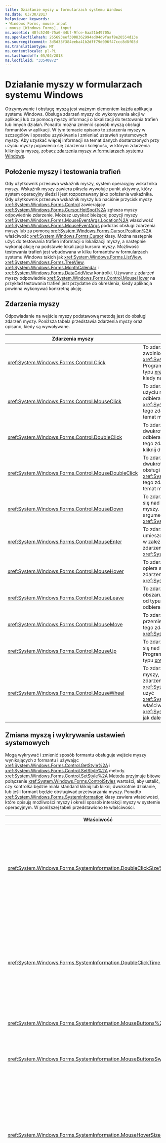 ```yaml
---
title: Działanie myszy w formularzach systemu Windows
ms.date: 03/30/2017
helpviewer_keywords:
- Windows Forms, mouse input
- mouse [Windows Forms], input
ms.assetid: 48fc5240-75a6-44bf-9fce-6aa21b49705a
ms.openlocfilehash: 265693eef3008362994ad04d9faaf8e20554d13e
ms.sourcegitcommit: 3d5d33f384eeba41b2dff79d096f47ccc8d8f03d
ms.translationtype: MT
ms.contentlocale: pl-PL
ms.lasthandoff: 05/04/2018
ms.locfileid: "33540872"
---
```

# <a name="how-mouse-input-works-in-windows-forms"></a>Działanie myszy w formularzach systemu Windows
Otrzymywanie i obsługę myszą jest ważnym elementem każda aplikacja systemu Windows. Obsługa zdarzeń myszy do wykonywania akcji w aplikacji lub za pomocą myszy informacji o lokalizacji do testowania trafień lub innych działań. Ponadto można zmienić sposób myszą obsługi formantów w aplikacji. W tym temacie opisano te zdarzenia myszy w szczegółów i sposobu uzyskiwania i zmieniać ustawień systemowych myszy. Aby uzyskać więcej informacji na temat danych dostarczonych przy użyciu myszy pojawienia się zdarzenia i kolejność, w którym zdarzenia kliknięcia myszą, zobacz [zdarzenia myszy w formularzach systemu Windows](../../../docs/framework/winforms/mouse-events-in-windows-forms.md).  
  
## <a name="mouse-location-and-hit-testing"></a>Położenie myszy i testowania trafień  
 Gdy użytkownik przesuwa wskaźnik myszy, system operacyjny wskaźnika myszy. Wskaźnik myszy zawiera piksela wywołuje punkt aktywny, który system operacyjny śledzi i jest rozpoznawany jako położenia wskaźnika. Gdy użytkownik przesuwa wskaźnik myszy lub naciśnie przycisk myszy <xref:System.Windows.Forms.Control> zawierający <xref:System.Windows.Forms.Cursor.HotSpot%2A> zgłasza myszy odpowiednie zdarzenie. Możesz uzyskać bieżącej pozycji myszy <xref:System.Windows.Forms.MouseEventArgs.Location%2A> właściwość <xref:System.Windows.Forms.MouseEventArgs> podczas obsługi zdarzenia myszy lub za pomocą <xref:System.Windows.Forms.Cursor.Position%2A> właściwość <xref:System.Windows.Forms.Cursor> klasy. Można następnie użyć do testowania trafień informacji o lokalizacji myszy, a następnie wykonaj akcję na podstawie lokalizacji kursora myszy. Możliwość testowania trafień jest wbudowana w kilku formantów w formularzach systemu Windows takich jak <xref:System.Windows.Forms.ListView>, <xref:System.Windows.Forms.TreeView>, <xref:System.Windows.Forms.MonthCalendar> i <xref:System.Windows.Forms.DataGridView> kontrolki. Używane z zdarzeń myszy odpowiednie <xref:System.Windows.Forms.Control.MouseHover> na przykład testowania trafień jest przydatne do określenia, kiedy aplikacja powinna wykonywać konkretną akcję.  
  
## <a name="mouse-events"></a>Zdarzenia myszy  
 Odpowiadanie na wejście myszy podstawową metodą jest do obsługi zdarzeń myszy. Poniższa tabela przedstawia zdarzenia myszy oraz opisano, kiedy są wywoływane.  
  
|Zdarzenia myszy|Opis|  
|-----------------|-----------------|  
|<xref:System.Windows.Forms.Control.Click>|To zdarzenie występuje, gdy przycisk myszy jest zwolniony, zwykle przed <xref:System.Windows.Forms.Control.MouseUp> zdarzeń. Program obsługi dla tego zdarzenia odbiera argumentu typu <xref:System.EventArgs>. Obsługa tego zdarzenia, kiedy należy ustalić, kiedy występuje, kliknij przycisk.|  
|<xref:System.Windows.Forms.Control.MouseClick>|To zdarzenie występuje po kliknięciu formantu przy użyciu myszy. Program obsługi dla tego zdarzenia odbiera argumentu typu <xref:System.Windows.Forms.MouseEventArgs>. Obsługa tego zdarzenia, kiedy należy uzyskać informacje na temat myszy po wystąpieniu przez kliknięcie.|  
|<xref:System.Windows.Forms.Control.DoubleClick>|To zdarzenie występuje, gdy formant zostanie dwukrotnie kliknięty. Program obsługi dla tego zdarzenia odbiera argumentu typu <xref:System.EventArgs>. Obsługa tego zdarzenia, kiedy należy ustalić, kiedy występuje, kliknij dwukrotnie.|  
|<xref:System.Windows.Forms.Control.MouseDoubleClick>|To zdarzenie występuje, gdy użytkownik kliknie dwukrotnie formantu przy użyciu myszy. Program obsługi dla tego zdarzenia odbiera argumentu typu <xref:System.Windows.Forms.MouseEventArgs>. Obsługa tego zdarzenia, kiedy należy uzyskać informacje na temat myszy, gdy wystąpi dwukrotne.|  
|<xref:System.Windows.Forms.Control.MouseDown>|To zdarzenie występuje, gdy wskaźnik myszy znajduje się nad formantem i użytkownik naciśnie przycisk myszy. Program obsługi dla tego zdarzenia odbiera argumentu typu <xref:System.Windows.Forms.MouseEventArgs>.|  
|<xref:System.Windows.Forms.Control.MouseEnter>|To zdarzenie występuje, gdy wskaźnik myszy zostanie umieszczony obszar klienta lub obramowania formantu, w zależności od typu formantu. Program obsługi dla tego zdarzenia odbiera argumentu typu <xref:System.EventArgs>.|  
|<xref:System.Windows.Forms.Control.MouseHover>|To zdarzenie występuje, gdy wskaźnik myszy zatrzyma i opiera się nad formantem. Program obsługi dla tego zdarzenia odbiera argumentu typu <xref:System.EventArgs>.|  
|<xref:System.Windows.Forms.Control.MouseLeave>|To zdarzenie występuje, gdy wskaźnik myszy opuści obszaru klienta lub obramowania formantu, w zależności od typu formantu. Program obsługi dla tego zdarzenia odbiera argumentu typu <xref:System.EventArgs>.|  
|<xref:System.Windows.Forms.Control.MouseMove>|To zdarzenie występuje, gdy wskaźnik myszy jest przemieszczany nad formantem. Program obsługi dla tego zdarzenia odbiera argumentu typu <xref:System.Windows.Forms.MouseEventArgs>.|  
|<xref:System.Windows.Forms.Control.MouseUp>|To zdarzenie występuje, gdy wskaźnik myszy znajduje się nad formantem, a użytkownik zwolni przycisk myszy. Program obsługi dla tego zdarzenia odbiera argumentu typu <xref:System.Windows.Forms.MouseEventArgs>.|  
|<xref:System.Windows.Forms.Control.MouseWheel>|To zdarzenie występuje, gdy użytkownik obraca kółko myszy, gdy formant ma fokus. Program obsługi dla tego zdarzenia odbiera argumentu typu <xref:System.Windows.Forms.MouseEventArgs>. Można użyć <xref:System.Windows.Forms.MouseEventArgs.Delta%2A> właściwość <xref:System.Windows.Forms.MouseEventArgs> ustalenie, jak daleko przewijane ma myszy.|  
  
## <a name="changing-mouse-input-and-detecting-system-settings"></a>Zmiana myszą i wykrywania ustawień systemowych  
 Mogą wykrywać i zmienić sposób formantu obsługuje wejście myszy wynikających z formantu i używając <xref:System.Windows.Forms.Control.GetStyle%2A> i <xref:System.Windows.Forms.Control.SetStyle%2A> metody. <xref:System.Windows.Forms.Control.SetStyle%2A> Metoda przyjmuje bitowe połączenie <xref:System.Windows.Forms.ControlStyles> wartości, aby ustalić, czy kontrolka będzie miała standard kliknij lub kliknij dwukrotnie działanie, lub jeśli formant będzie obsługiwać przetwarzania myszy. Ponadto <xref:System.Windows.Forms.SystemInformation> klasy zawiera właściwości, które opisują możliwości myszy i określ sposób interakcji myszy w systemie operacyjnym. W poniższej tabeli przedstawiono te właściwości.  
  
|Właściwość|Opis|  
|--------------|-----------------|  
|<xref:System.Windows.Forms.SystemInformation.DoubleClickSize%2A>|Pobiera wymiarów w pikselach, obszaru, w którym użytkownik musi kliknąć dwukrotnie dla systemu operacyjnego, które należy uwzględnić dwa kliknie dwukrotne.|  
|<xref:System.Windows.Forms.SystemInformation.DoubleClickTime%2A>|Pobiera maksymalną liczbę milisekund, jaką może upłynąć między pierwszym kliknięciem drugie kliknięcie na należy wziąć pod uwagę Akcja myszy dwukrotne systemu operacyjnego.|  
|<xref:System.Windows.Forms.SystemInformation.MouseButtons%2A>|Pobiera liczbę przycisków myszy.|  
|<xref:System.Windows.Forms.SystemInformation.MouseButtonsSwapped%2A>|Pobiera wartość wskazującą, czy funkcje dla przycisku myszy w lewy i prawy zostały zamienione.|  
|<xref:System.Windows.Forms.SystemInformation.MouseHoverSize%2A>|Pobiera wymiarów w pikselach, prostokąt, w którym wskaźnik myszy ma pozostanie podczas przesuwania myszy powoduje wygenerowanie komunikatu przesuwania myszy.|  
|<xref:System.Windows.Forms.SystemInformation.MouseHoverTime%2A>|Pobiera czas (w milisekundach), które ma wskaźnik myszy pozostanie w prostokącie hover wygenerowanie komunikatu przesuwania myszy.|  
|<xref:System.Windows.Forms.SystemInformation.MousePresent%2A>|Pobiera wartość wskazującą, czy zainstalowano myszy.|  
|<xref:System.Windows.Forms.SystemInformation.MouseSpeed%2A>|Pobiera wartość wskazującą bieżącej szybkości myszy od 1 do 20.|  
|<xref:System.Windows.Forms.SystemInformation.MouseWheelPresent%2A>|Pobiera wartość wskazującą, czy zainstalowano myszy kółko myszy.|  
|<xref:System.Windows.Forms.SystemInformation.MouseWheelScrollDelta%2A>|Pobiera ilość wartość różnicy przyrostu obrotu kółka myszy jednego.|  
|<xref:System.Windows.Forms.SystemInformation.MouseWheelScrollLines%2A>|Pobiera liczbę wierszy do przewijania podczas obracania kółka myszy.|  
  
## <a name="see-also"></a>Zobacz też  
 [Wprowadzanie za pomocą myszy w aplikacjach Windows Forms](../../../docs/framework/winforms/mouse-input-in-a-windows-forms-application.md)  
 [Przechwytywanie myszy w formularzach Windows Forms](../../../docs/framework/winforms/mouse-capture-in-windows-forms.md)  
 [Wskaźniki myszy w formularzach Windows Forms](../../../docs/framework/winforms/mouse-pointers-in-windows-forms.md)
